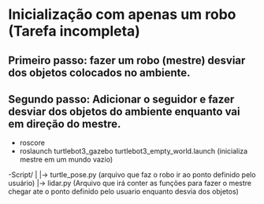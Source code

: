 # Inicialização com apenas um robo (Tarefa incompleta)

## Primeiro passo: fazer um robo (mestre) desviar dos objetos colocados no ambiente.
## Segundo passo: Adicionar o seguidor e fazer desviar dos objetos do ambiente enquanto vai em direção do mestre.

- roscore
- roslaunch turtlebot3_gazebo turtlebot3_empty_world.launch (inicializa mestre em um mundo vazio)

-Script/
 |
 |-> turtle_pose.py (arquivo que faz o robo ir ao ponto definido pelo usuário)
 |-> lidar.py (Arquivo que irá conter as funções para fazer o mestre chegar ate o ponto definido pelo usuario enquanto desvia dos objetos)
